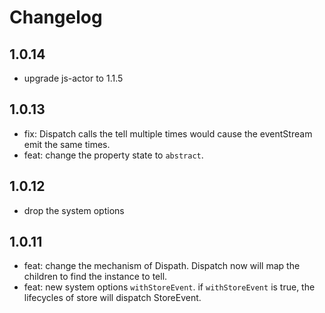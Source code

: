 # Changelog

## 1.0.14

+ upgrade js-actor to 1.1.5

## 1.0.13

+ fix: Dispatch calls the tell multiple times would cause the eventStream emit the same times.
+ feat: change the property state to `abstract`.

## 1.0.12

+ drop the system options

## 1.0.11

+ feat: change the mechanism of Dispath. Dispatch now will map the children to find the instance to tell.
+ feat: new system options `withStoreEvent`. if `withStoreEvent` is true, the lifecycles of store will dispatch StoreEvent.